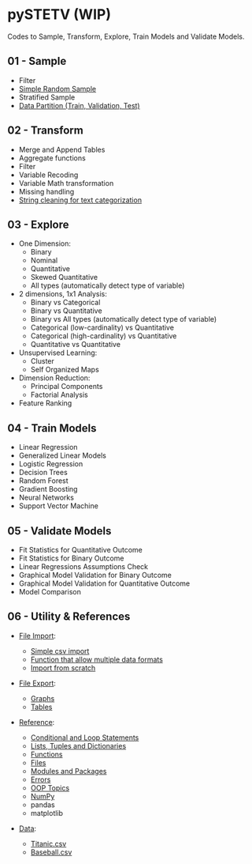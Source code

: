 # pySTETV (WIP)
Codes to Sample, Transform, Explore, Train Models and Validate Models.

## 01 - Sample
- Filter
- [Simple Random Sample](https://github.com/danielrferreira/pySTETV/tree/main/01%20-%20Sample/Simple%20Random)
- Stratified Sample
- [Data Partition (Train, Validation, Test)](https://github.com/danielrferreira/pySTETV/tree/main/01%20-%20Sample/Data%20Partition)
## 02 - Transform
- Merge and Append Tables
- Aggregate functions
- Filter
- Variable Recoding
- Variable Math transformation
- Missing handling
- [String cleaning for text categorization](https://github.com/danielrferreira/pySTETV/tree/main/02%20-%20Transform/String%20Cleaning)
## 03 - Explore
* One Dimension:
  - Binary 
  - Nominal
  - Quantitative
  - Skewed Quantitative
  - All types (automatically detect type of variable)
* 2 dimensions, 1x1 Analysis:
  - Binary vs Categorical
  - Binary vs Quantitative
  - Binary vs All types (automatically detect type of variable)
  - Categorical (low-cardinality) vs Quantitative
  - Categorical (high-cardinality) vs Quantitative
  - Quantitative vs Quantitative
* Unsupervised Learning:
  - Cluster
  - Self Organized Maps
* Dimension Reduction:
  - Principal Components
  - Factorial Analysis
* Feature Ranking
## 04 - Train Models
- Linear Regression
- Generalized Linear Models
- Logistic Regression
- Decision Trees
- Random Forest
- Gradient Boosting
- Neural Networks
- Support Vector Machine
## 05 - Validate Models
- Fit Statistics for Quantitative Outcome
- Fit Statistics for Binary Outcome
- Linear Regressions Assumptions Check
- Graphical Model Validation for Binary Outcome
- Graphical Model Validation for Quantitative Outcome
- Model Comparison
## 06 - Utility & References
* [File Import](https://github.com/danielrferreira/pySTETV/tree/main/06%20-%20Utility%20&%20References/File%20Import):
  - [Simple csv import](https://github.com/danielrferreira/pySTETV/tree/main/06%20-%20Utility%20&%20References/File%20Import/Simple%20CSV%20Import)
  - [Function that allow multiple data formats](https://github.com/danielrferreira/pySTETV/tree/main/06%20-%20Utility%20&%20References/File%20Import/Multiple%20Formats)
  - [Import from scratch](https://github.com/danielrferreira/pySTETV/tree/main/06%20-%20Utility%20&%20References/File%20Import/Import%20from%20scratch)
* [File Export](https://github.com/danielrferreira/pySTETV/tree/main/06%20-%20Utility%20%26%20References/File%20Export):
  - [Graphs](https://github.com/danielrferreira/pySTETV/tree/main/06%20-%20Utility%20%26%20References/File%20Export/Graphs)
  - [Tables](https://github.com/danielrferreira/pySTETV/tree/main/06%20-%20Utility%20%26%20References/File%20Export/Tables)
* [Reference](https://github.com/danielrferreira/pySTETV/tree/main/06%20-%20Utility%20%26%20References/Reference):
  - [Conditional and Loop Statements](https://github.com/danielrferreira/pySTETV/tree/main/06%20-%20Utility%20%26%20References/Reference/Conditional%20and%20Loops)
  - [Lists, Tuples and Dictionaries](https://github.com/danielrferreira/pySTETV/tree/main/06%20-%20Utility%20%26%20References/Reference/Lists%20Tuples%20and%20Dictionaries)
  - [Functions](https://github.com/danielrferreira/pySTETV/tree/main/06%20-%20Utility%20%26%20References/Reference/Functions)
  - [Files](https://github.com/danielrferreira/pySTETV/tree/main/06%20-%20Utility%20%26%20References/Reference/Files)
  - [Modules and Packages](https://github.com/danielrferreira/pySTETV/tree/main/06%20-%20Utility%20%26%20References/Reference/Modules%20and%20Packages)
  - [Errors](https://github.com/danielrferreira/pySTETV/tree/main/06%20-%20Utility%20%26%20References/Reference/Errors)
  - [OOP Topics](https://github.com/danielrferreira/pySTETV/tree/main/06%20-%20Utility%20%26%20References/Reference/OOP)
  - [NumPy](https://github.com/danielrferreira/pySTETV/tree/main/06%20-%20Utility%20%26%20References/Reference/NumPy)
  - pandas
  - matplotlib

* [Data](https://github.com/danielrferreira/pySTETV/tree/main/06%20-%20Utility%20%26%20References/Data):
  - [Titanic.csv](https://github.com/danielrferreira/pySTETV/blob/main/06%20-%20Utility%20%26%20References/Data/train_titanic.csv)
  - [Baseball.csv](https://github.com/danielrferreira/pySTETV/blob/main/06%20-%20Utility%20%26%20References/Data/baseball_stats_batting_2020_2023.csv)
    
